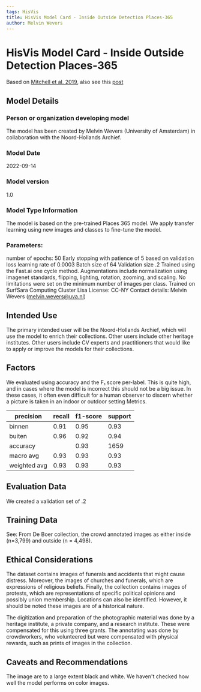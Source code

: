 ```yaml
---
tags: HisVis
title: HisVis Model Card - Inside Outside Detection Places-365
author: Melvin Wevers
---
```


# HisVis Model Card - Inside Outside Detection Places-365 

Based on [Mitchell et al. 2019](https://arxiv.org/abs/1810.03993), also see this [post](https://cloud.google.com/blog/products/ai-machine-learning/create-a-model-card-with-scikit-learn)

## Model Details 

### Person or organization developing model
The model has been created by Melvin Wevers (University of Amsterdam) in collaboration with the Noord-Hollands Archief. 

### Model Date
2022-09-14

### Model version 
1.0

### Model Type Information 
The model is based on the pre-trained Places 365 model. We apply transfer learning using new images and classes to fine-tune the model.  

### Parameters:
number of epochs: 50
Early stopping with patience of 5 based on validation loss
learning rate of 0.0003
Batch size of 64
Validation size .2
Trained using the Fast.ai one cycle method. 
Augmentations include normalization using imagenet standards, flipping, lighting, rotation, zooming, and scaling. 
No limitations were set on the minimum number of images per class. 
Trained on SurfSara Computing Cluster Lisa
License: CC-NY
Contact details: Melvin Wevers (melvin.wevers@uva.nl)


## Intended Use 
The primary intended user will be the Noord-Hollands Archief, which will use the model to enrich their collections. Other users include other heritage institutes. Other users include CV experts and practitioners that would like to apply or improve the models for their collections. 

## Factors
We evaluated using accuracy and the F₁ score per-label. This is quite high, and in cases where the model is incorrect this should not be a big issue. In these cases, it often even difficult for a human observer to discern whether a picture is taken in an indoor or outdoor setting
Metrics. 


|precision|recall|f1-score|support|
|---------|------|--------|-------|
binnen|0.91|0.95|0.93|757.0
buiten|0.96|0.92|0.94|902.0
accuracy||0.93|1659|
macro avg|0.93|0.93|0.93|1659.0
weighted avg|0.93|0.93|0.93|1659.0

## Evaluation Data 
We created a validation set of .2 

## Training Data
See: From De Boer collection, the crowd annotated images as either inside (n=3,799) and outside (n = 4,498). 

## Ethical Considerations 
The dataset contains images of funerals and accidents that might cause distress. Moreover, the images of churches and funerals, which are expressions of religious beliefs. Finally, the collection contains images of protests, which are representations of specific political opinions and possibly union membership. Locations can also be identified. However, it should be noted these images are of a historical nature. 

The digitization and preparation of the photographic material was done by a heritage institute, a private company, and a research institute. These were compensated for this using three grants. The annotating was done by crowdworkers, who volunteered but were compensated with physical rewards, such as prints of images in the collection. 

## Caveats and Recommendations
The image are to a large extent black and white. We haven't checked how well the model performs on color images. 
